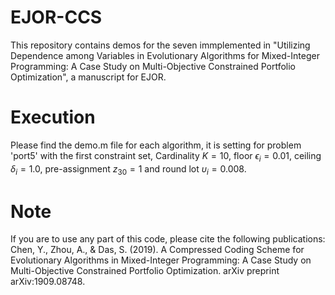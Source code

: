 # EJOR-CCS
This repository contains demos for the seven immplemented in "Utilizing Dependence among Variables in Evolutionary Algorithms for Mixed-Integer Programming: A Case Study on Multi-Objective Constrained Portfolio Optimization", a manuscript for EJOR.
# Execution
Please find the demo.m file for each algorithm, it is setting for problem 'port5' with the first constraint set, Cardinality ${K=10}$, floor $\epsilon_i=0.01$, ceiling $\delta_i=1.0$, pre-assignment ${z_{30}=1}$ and round lot $\upsilon_i=0.008.$
# Note
If you are to use any part of this code, please cite the following publications: Chen, Y., Zhou, A., & Das, S. (2019). A Compressed Coding Scheme for Evolutionary Algorithms in Mixed-Integer Programming: A Case Study on Multi-Objective Constrained Portfolio Optimization. arXiv preprint arXiv:1909.08748.
